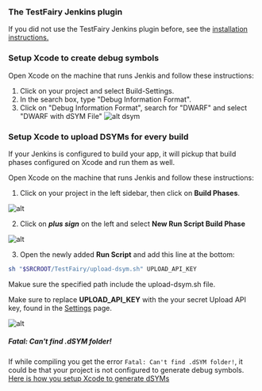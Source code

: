 ### The TestFairy Jenkins plugin

If you did not use the TestFairy Jenkins plugin before, see the [installation instructions.](https://wiki.jenkins-ci.org/display/JENKINS/TestFairy+Plugin)

### <a name="setup">Setup Xcode to create debug symbols</a>

Open Xcode on the machine that runs Jenkis and follow these instructions:

1. Click on your project and select Build-Settings.
2. In the search box, type "Debug Information Format".
3. Click on "Debug Information Format", search for "DWARF" and select "DWARF with dSYM File"
![alt dsym](https://docs.testfairy.com/img/ios/dsym-upload/dsym.png)

### Setup Xcode to upload DSYMs for every build

If your Jenkins is configured to build your app, it will pickup that build phases configured on Xcode and run them as well.

Open Xcode on the machine that runs Jenkis and follow these instructions:

1. Click on your project in the left sidebar, then click on **Build Phases**.

![alt](../../img/ios/dsym-upload/step1.png)

2. Click on ***plus sign*** on the left and select **New Run Script Build Phase**

![alt](../../img/ios/dsym-upload/step2.png)

3. Open the newly added **Run Script** and add this line at the bottom:

```sh
sh "$SRCROOT/TestFairy/upload-dsym.sh" UPLOAD_API_KEY
```
Makue sure the specified path include the upload-dsym.sh file.

Make sure to replace **UPLOAD_API_KEY** with the your secret Upload API key, found in the [Settings](https://app.testfairy.com/settings/) page.

![alt](../../img/ios/dsym-upload/step3.png)

##### Fatal: Can't find .dSYM folder!

If while compiling you get the error `Fatal: Can't find .dSYM folder!`, it could be that your project is not configured to generate debug symbols. [Here is how you setup Xcode to generate dSYMs](setup)
